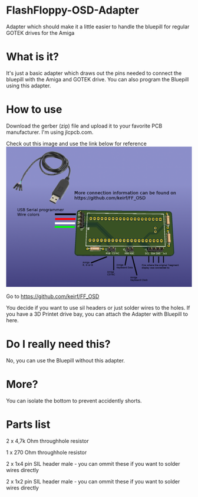 # FlashFloppy-OSD-Adapter
 Adapter which should make it a little easier to handle the bluepill for regular GOTEK drives for the Amiga
 
# What is it?
It's just a basic adapter which draws out the pins needed to connect the bluepill with the Amiga and GOTEK drive.
You can also program the Bluepill using this adapter. 
 
# How to use
Download the gerber (zip) file and upload it to your favorite PCB manufacturer. I'm using jlcpcb.com.

Check out this image and use the link below for reference
![FF-OSD-Adapter](Pics/FlashFloppy-OSD-Adapter.png)

Go to https://github.com/keirf/FF_OSD 

You decide if you want to use sil headers or just solder wires to the holes.
If you have a 3D Printet drive bay, you can attach the Adapter with Bluepill to here.

# Do I really need this?
No, you can use the Bluepill without this adapter.

# More?
You can isolate the bottom to prevent accidently shorts.

# Parts list
2 x 4,7k Ohm throughhole resistor

1 x 270  Ohm throughhole resistor

2 x 1x4 pin SIL header male - you can ommit these if you want to solder wires directly

2 x 1x2 pin SIL header male - you can ommit these if you want to solder wires directly


